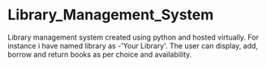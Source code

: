 # Library_Management_System
Library management system created using python and hosted virtually. For instance i have named library as -'Your Library'.
The user can display, add, borrow and return books as per choice and availability.
